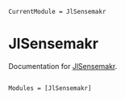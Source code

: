 ```@meta
CurrentModule = JlSensemakr
```

# JlSensemakr

Documentation for [JlSensemakr](https://github.com/d2cml-ai/JlSensemakr.jl).

```@index
```

```@autodocs
Modules = [JlSensemakr]
```
